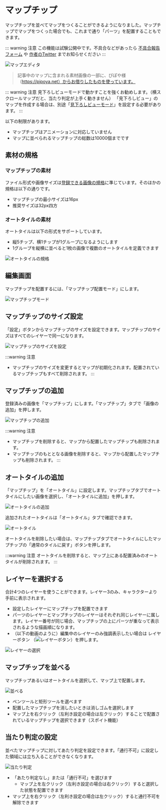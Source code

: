 # マップチップ

マップチップを並べてマップをつくることができるようになりました。マップチップでマップをつくった場合でも、これまで通り「パーツ」を配置することもできます。

::: warning 注意
この機能は試験公開中です。不具合などがあったら [不具合報告フォーム](https://docs.google.com/forms/d/e/1FAIpQLSdm7UqFaHVYa363Fp-y2dpc6Uf_M_C6ciI2RxW_IZVvwMt_fQ/viewform?usp=sf_link) や [作者のTwitter](https://twitter.com/piyorinpa) までお知らせください
:::

![マップエディタ](./images/tiled-map-editor.gif)

> 記事中のマップに含まれる素材画像の一部に、ぴぽや様（https://pipoya.net）からお借りしたものを使っています。

::: warning 注意
見下ろしビューモードで動かすことを強くお勧めします。（横スクロールマップだと、当たり判定が上手く動きません）
「見下ろしビュー」のマップを作成する場合は、別途「[見下ろしビューモード](/guide/map/#見下ろしビューモード)」を設定する必要があります。
:::

以下の制限があります。

- マップチップはアニメーションに対応していません
- マップに並べられるマップチップの総数は10000個までです

## 素材の規格

### マップチップの素材

ファイル形式や画像サイズは[登録できる画像の規格](/guide/texture)に準じています。そのほかの規格は以下の通りです。

- マップチップの最小サイズは16px
- 推奨サイズは32px四方

### オートタイルの素材

オートタイルは以下の形式をサポートしています。

- 縦5チップ、横1チップが1グループになるようにします
- 1グループを縦横に並べると1枚の画像で複数のオートタイルを定義できます

![オートタイルの規格](./images/autotile-spec.png)

## 編集画面

マップチップを配置するには、「マップチップ配置モード」にします。

![マップチップモード](./images/mapchip-mode.png)

## マップチップのサイズ設定

「設定」ボタンからマップチップのサイズを設定できます。マップチップのサイズはすべてのレイヤーで同一になります。

![マップチップのサイズを設定](./images/setup.png)

:::warning 注意
- マップチップのサイズを変更するとマップが初期化されます。配置されているマップチップもすべて削除されます。
:::

## マップチップの追加

登録済みの画像を「マップチップ」にします。「マップチップ」タブで「画像の追加」を押します。

![マップチップの追加](./images/add-chip.png)

:::warning 注意
- マップチップを削除すると、マップから配置したマップチップも削除されます。
- マップチップのもととなる画像を削除すると、マップから配置したマップチップも削除されます。
:::

## オートタイルの追加

「マップチップ」を「オートタイル」に設定します。マップチップタブでオートタイルにしたい画像を選択し、「オートタイルに追加」を押します。

![オートタイルの追加](./images/autotile1.png)

追加されたオートタイルは「オートタイル」タブで確認できます。

![オートタイル](./images/autotile2.png)

オートタイルを削除したい場合は、マップチップタブでオートタイルにしたマップチップの「通常のタイルに戻す」ボタンを押します。

:::warning 注意
オートタイルを削除すると、マップ上にある配置済みのオートタイルが削除されます。
:::

## レイヤーを選択する

合計4つのレイヤーを使うことができます。レイヤー3のみ、キャラクターより手前に表示されます。

- 設定したレイヤーにマップチップを配置できます
- パーツのレイヤーとマップチップのレイヤーはそれぞれ同じレイヤーに属します。レイヤー番号が同じ場合、マップチップの上にパーツが重なって表示されるような描画順になります。
- （以下の動画のように）編集中のレイヤーのみ強調表示したい場合は レイヤーボタン （![レイヤーボタン](./images/layer.png)）を押します。

![レイヤーの選択](./images/layer3.gif)

## マップチップを並べる

マップチップあるいはオートタイルを選択して、マップ上で配置します。

![並べる](./images/paint-tool.png)

- ペンツールと矩形ツールを選べます
- 配置したマップチップを消したいときは消しゴムを選択します
- マップ上を右クリック（左利き設定の場合は左クリック）することで配置されているマップチップを選択できます（スポイト機能）

## 当たり判定の設定

並べたマップチップに対してあたり判定を設定できます。「通行不可」に設定した領域には立ち入ることができなくなります。

![当たり判定](./images/colision.png)

- 「あたり判定なし」または「通行不可」を選びます
  - マップ上を左クリック（左利き設定の場合は右クリック）すると選択した状態を配置できます
- マップ上を右クリック（左利き設定の場合は左クリック）すると通行不可を解除できます
